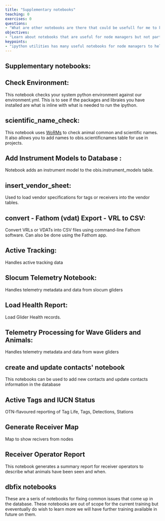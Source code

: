 ```yaml
---
title: "Supplementary notebooks"
teaching: 0
exercises: 0
questions:
- "What are other notebooks are there that could be usefull for me to know as a node manager?"
objectives:
- "Learn about notebooks that are useful for node managers but not part of the data loading notebooks"
keypoints:
- "ipython utilities has many useful notebooks for node managers to help them"
---
```


## Supplementary notebooks:

 ## Check Environment: 

 This notebook checks your system python environment against our environment.yml. This is to see if the packages and libraies you have installed are what is inline with what is needed to run the ipython.
 
## scientific_name_check:

This notebook uses [WoRMs](https://www.marinespecies.org/index.php) to check animal common and scientific names. It also allows you to add names to obis.scientificnames table for use in projects.
 
 ## Add Instrument Models to Database :  

Notebook adds an instrument model to the obis.instrument_models table.

 ## insert_vendor_sheet: 
 
Used to load vendor specifications for tags or receivers into the vendor tables.  
 
 ## convert - Fathom (vdat) Export - VRL to CSV: 
 
Convert VRLs or VDATs into CSV files using command-line Fathom software. Can also be done using the Fathom app.  
 
 ## Active Tracking:
 
Handles active tracking data  


## Slocum Telemetry Notebook: 

Handles telemetry metadata and data from slocum gliders  
 
## Load Health Report: 

Load Glider Health records.
  
## Telemetry Processing for Wave Gliders and Animals: 

Handles telemetry metadata and data from wave gliders

## create and update contacts' notebook

This notebooks can be used to add new contacts and update contacts information in the database

## Active Tags and IUCN Status
OTN-flavoured reporting of Tag Life, Tags, Detections, Stations

## Generate Receiver Map
Map to show recivers from nodes

##  Receiver Operator Report
This notebook generates a summary report for receiver operators to describe what animals have been seen and when. 

## dbfix notebooks

These are a seris of notebooks for fixing common issues that come up in the database. These notebooks are out of scope for the current training but eveventually do wish to learn more we will have further training available in future on them.
